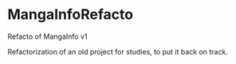 # MangaInfoRefacto
Refacto of MangaInfo v1

Refactorization of an old project for studies, to put it back on track.
